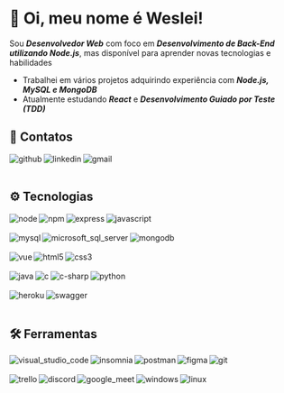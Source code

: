 # :wave: Oi, meu nome é Weslei!
Sou _**Desenvolvedor Web**_ com foco em _**Desenvolvimento de Back-End utilizando Node.js**_, mas disponível para aprender novas tecnologias e habilidades
- Trabalhei em vários projetos adquirindo experiência com _**Node.js, MySQL e MongoDB**_
- Atualmente estudando _**React**_ e _**Desenvolvimento Guiado por Teste (TDD)**_

## :iphone: Contatos
[<img align="left" alt="github" src="https://img.shields.io/badge/GitHub-181717?style=for-the-badge&logo=github&logoColor=white">](https://github.com/weessm)
[<img align="left" alt="linkedin" src="https://img.shields.io/badge/linkedIn-0A66C2?style=for-the-badge&logo=linkedin&logoColor=white">](https://www.linkedin.com/in/wsmiranda/)
[<img align="left" alt="gmail" src="https://img.shields.io/badge/wsmiranda11@gmail.com-D14836?style=for-the-badge&logo=gmail&logoColor=white"/>](wsmiranda11@gmail.com)
<br><br>

## :gear: Tecnologias
[<img align="left" alt="node" src="https://img.shields.io/badge/Node.js-43853D?style=for-the-badge&logo=node.js&logoColor=white">]()
[<img align="left" alt="npm" src="https://img.shields.io/badge/npm-CB3837?style=for-the-badge&logo=npm&logoColor=white">]()
[<img align="left" alt="express" src="https://img.shields.io/badge/Express.js-000000?style=for-the-badge&logo=express&logoColor=white">]()
[<img align="left" alt="javascript" src="https://img.shields.io/badge/JavaScript-F7DF1E?style=for-the-badge&logo=javascript&logoColor=black">]()</br></br>
[<img align="left" alt="mysql" src="https://img.shields.io/badge/MySQL-00000F?style=for-the-badge&logo=mysql&logoColor=white">]()
[<img align="left" alt="microsoft_sql_server" src="https://img.shields.io/badge/Microsoft%20SQL%20Sever-CC2927?style=for-the-badge&logo=microsoft%20sql%20server&logoColor=white">]()
[<img align="left" alt="mongodb" src="https://img.shields.io/badge/MongoDB-4EA94B?style=for-the-badge&logo=mongodb&logoColor=white">]()</br></br>
[<img align="left" alt="vue" src="https://img.shields.io/badge/Vue.js-35495E?style=for-the-badge&logo=vuedotjs&logoColor=4FC08D">]()
[<img align="left" alt="html5" src="https://img.shields.io/badge/HTML5-E34F26?style=for-the-badge&logo=html5&logoColor=white">]()
[<img align="left" alt="css3" src="https://img.shields.io/badge/CSS3-1572B6?style=for-the-badge&logo=css3&logoColor=white">]()</br></br>
[<img align="left" alt="java" src="https://img.shields.io/badge/Java-ED8B00?style=for-the-badge&logo=java&logoColor=white">]()
[<img align="left" alt="c" src="https://img.shields.io/badge/C-00599C?style=for-the-badge&logo=c&logoColor=white">]()
[<img align="left" alt="c-sharp" src="https://img.shields.io/badge/C%23-239120?style=for-the-badge&logo=c-sharp&logoColor=white">]()
[<img align="left" alt="python" src="https://img.shields.io/badge/Python-3776AB?style=for-the-badge&logo=python&logoColor=white">]()</br></br>
[<img align="left" alt="heroku" src="https://img.shields.io/badge/Heroku-430098?style=for-the-badge&logo=heroku&logoColor=white">]()
[<img align="left" alt="swagger" src="https://img.shields.io/badge/Swagger-85EA2D?style=for-the-badge&logo=swagger&logoColor=black">]()
<br><br>

## :hammer_and_wrench: Ferramentas
[<img align="left" alt="visual_studio_code" src="https://img.shields.io/badge/Visual_Studio_Code-007ACC?style=for-the-badge&logo=visual%20studio%20code&logoColor=white">]()
[<img align="left" alt="insomnia" src="https://img.shields.io/badge/Insomnia-5849be?style=for-the-badge&logo=Insomnia&logoColor=white">]()
[<img align="left" alt="postman" src="https://img.shields.io/badge/Postman-FF6C37?style=for-the-badge&logo=Postman&logoColor=white">]()
[<img align="left" alt="figma" src="https://img.shields.io/badge/Figma-F24E1E?style=for-the-badge&logo=figma&logoColor=white">]()
[<img align="left" alt="git" src="https://img.shields.io/badge/Git-F05032?style=for-the-badge&logo=git&logoColor=white">]()</br></br>
[<img align="left" alt="trello" src="https://img.shields.io/badge/Trello-0052CC?style=for-the-badge&logo=trello&logoColor=white">]()
[<img align="left" alt="discord" src="https://img.shields.io/badge/Discord-7289DA?style=for-the-badge&logo=discord&logoColor=white">]()
[<img align="left" alt="google_meet" src="https://img.shields.io/badge/Google%20Meet-00897B?style=for-the-badge&logo=google-meet&logoColor=white">]()
[<img align="left" alt="windows" src="https://img.shields.io/badge/Windows-0078D6?style=for-the-badge&logo=windows&logoColor=white">]()
[<img align="left" alt="linux" src="https://img.shields.io/badge/Linux-FCC624?style=for-the-badge&logo=linux&logoColor=black">]()
